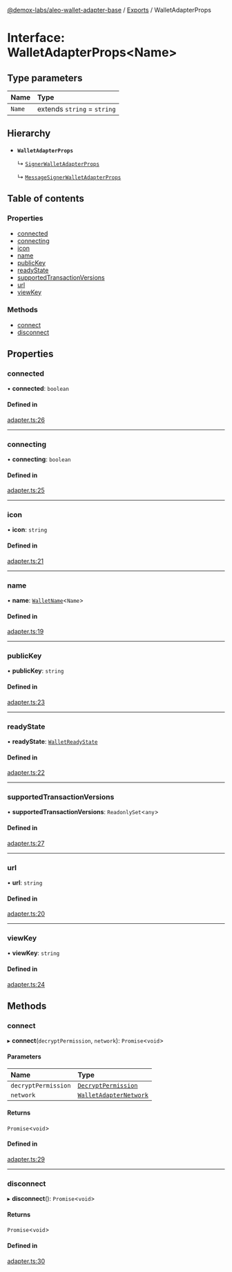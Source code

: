 [@demox-labs/aleo-wallet-adapter-base](../README.md) / [Exports](../modules.md) / WalletAdapterProps

# Interface: WalletAdapterProps<Name\>

## Type parameters

| Name | Type |
| :------ | :------ |
| `Name` | extends `string` = `string` |

## Hierarchy

- **`WalletAdapterProps`**

  ↳ [`SignerWalletAdapterProps`](SignerWalletAdapterProps.md)

  ↳ [`MessageSignerWalletAdapterProps`](MessageSignerWalletAdapterProps.md)

## Table of contents

### Properties

- [connected](WalletAdapterProps.md#connected)
- [connecting](WalletAdapterProps.md#connecting)
- [icon](WalletAdapterProps.md#icon)
- [name](WalletAdapterProps.md#name)
- [publicKey](WalletAdapterProps.md#publickey)
- [readyState](WalletAdapterProps.md#readystate)
- [supportedTransactionVersions](WalletAdapterProps.md#supportedtransactionversions)
- [url](WalletAdapterProps.md#url)
- [viewKey](WalletAdapterProps.md#viewkey)

### Methods

- [connect](WalletAdapterProps.md#connect)
- [disconnect](WalletAdapterProps.md#disconnect)

## Properties

### connected

• **connected**: `boolean`

#### Defined in

[adapter.ts:26](https://github.com/demox-labs/aleo-wallet-adapter/blob/f19bfe5/packages/core/base/adapter.ts#L26)

___

### connecting

• **connecting**: `boolean`

#### Defined in

[adapter.ts:25](https://github.com/demox-labs/aleo-wallet-adapter/blob/f19bfe5/packages/core/base/adapter.ts#L25)

___

### icon

• **icon**: `string`

#### Defined in

[adapter.ts:21](https://github.com/demox-labs/aleo-wallet-adapter/blob/f19bfe5/packages/core/base/adapter.ts#L21)

___

### name

• **name**: [`WalletName`](../modules.md#walletname)<`Name`\>

#### Defined in

[adapter.ts:19](https://github.com/demox-labs/aleo-wallet-adapter/blob/f19bfe5/packages/core/base/adapter.ts#L19)

___

### publicKey

• **publicKey**: `string`

#### Defined in

[adapter.ts:23](https://github.com/demox-labs/aleo-wallet-adapter/blob/f19bfe5/packages/core/base/adapter.ts#L23)

___

### readyState

• **readyState**: [`WalletReadyState`](../enums/WalletReadyState.md)

#### Defined in

[adapter.ts:22](https://github.com/demox-labs/aleo-wallet-adapter/blob/f19bfe5/packages/core/base/adapter.ts#L22)

___

### supportedTransactionVersions

• **supportedTransactionVersions**: `ReadonlySet`<`any`\>

#### Defined in

[adapter.ts:27](https://github.com/demox-labs/aleo-wallet-adapter/blob/f19bfe5/packages/core/base/adapter.ts#L27)

___

### url

• **url**: `string`

#### Defined in

[adapter.ts:20](https://github.com/demox-labs/aleo-wallet-adapter/blob/f19bfe5/packages/core/base/adapter.ts#L20)

___

### viewKey

• **viewKey**: `string`

#### Defined in

[adapter.ts:24](https://github.com/demox-labs/aleo-wallet-adapter/blob/f19bfe5/packages/core/base/adapter.ts#L24)

## Methods

### connect

▸ **connect**(`decryptPermission`, `network`): `Promise`<`void`\>

#### Parameters

| Name | Type |
| :------ | :------ |
| `decryptPermission` | [`DecryptPermission`](../enums/DecryptPermission.md) |
| `network` | [`WalletAdapterNetwork`](../enums/WalletAdapterNetwork.md) |

#### Returns

`Promise`<`void`\>

#### Defined in

[adapter.ts:29](https://github.com/demox-labs/aleo-wallet-adapter/blob/f19bfe5/packages/core/base/adapter.ts#L29)

___

### disconnect

▸ **disconnect**(): `Promise`<`void`\>

#### Returns

`Promise`<`void`\>

#### Defined in

[adapter.ts:30](https://github.com/demox-labs/aleo-wallet-adapter/blob/f19bfe5/packages/core/base/adapter.ts#L30)
